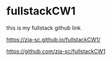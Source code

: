 # fullstackCW1
this is my fullstack github link 

https://zia-sc.github.io/fullstackCW1/

https://github.com/zia-sc/fullstackCW1

